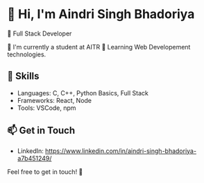 # 👋 Hi, I'm Aindri Singh Bhadoriya

🚀 Full Stack Developer

🔭 I'm currently a student at AITR
🌱 Learning Web Developement technologies.

## 💼 Skills
- Languages: C, C++, Python Basics, Full Stack
- Frameworks: React, Node
- Tools: VSCode, npm

## 📫 Get in Touch
- LinkedIn: https://www.linkedin.com/in/aindri-singh-bhadoriya-a7b451249/

Feel free to get in touch! 🌟
